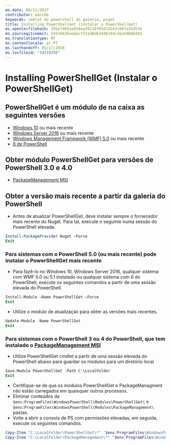 ```yaml
---
ms.date: 06/12/2017
contributor: manikb
keywords: cmdlet do powershell do galeria, psget
title: Installing PowerShellGet (Instalar o PowerShellGet)
ms.openlocfilehash: 35be7d02ea856ea39218f05d32b43c60fa1bd53e
ms.sourcegitcommit: 54534635eedacf531d8d6344019dc16a50b8b441
ms.translationtype: MT
ms.contentlocale: pt-PT
ms.lasthandoff: 05/17/2018
ms.locfileid: "34219356"
---
```

# <a name="installing-powershellget"></a>Installing PowerShellGet (Instalar o PowerShellGet)

## <a name="powershellget-is-an-in-box-module-in-the-following-releases"></a>PowerShellGet é um módulo de na caixa as seguintes versões

- [Windows 10](https://www.microsoft.com/windows/get-windows-10) ou mais recente
- [Windows Server 2016](https://technet.microsoft.com/windows-server-docs/get-started/windows-server-2016) ou mais recente
- [Windows Management Framework (WMF) 5.0](https://www.microsoft.com/download/details.aspx?id=50395) ou mais recente
- [6 de PowerShell](https://github.com/PowerShell/PowerShell/releases)

## <a name="get-powershellget-module-for-powershell-versions-30-and-40"></a>Obter módulo PowerShellGet para versões de PowerShell 3.0 e 4.0

- [PackageManagement MSI](http://go.microsoft.com/fwlink/?LinkID=746217&clcid=0x409)

## <a name="get-the-latest-version-from-powershell-gallery"></a>Obter a versão mais recente a partir da galeria do PowerShell

- Antes de atualizar PowerShellGet, deve instalar sempre o fornecedor mais recente do Nuget. Para tal, execute o seguinte numa sessão do PowerShell elevada.

```powershell
Install-PackageProvider Nuget –Force
Exit
```

### <a name="for-systems-with-powershell-50-or-newer-you-can-install-the-latest-powershellget"></a>Para sistemas com o PowerShell 5.0 (ou mais recente) pode instalar o PowerShellGet mais recente

- Para fazê-lo no Windows 10, Windows Server 2016, qualquer sistema com WMF 5.0 ou 5.1 instalado ou qualquer sistema com 6 do PowerShell, execute os seguintes comandos a partir de uma sessão elevada do PowerShell.

```powershell
Install-Module –Name PowerShellGet –Force
Exit
```

- Utilize o módulo de atualização para obter as versões mais recentes.

```powershell
Update-Module -Name PowerShellGet
Exit
```

### <a name="for-systems-running-powershell-3-or-powershell-4-that-have-installed-the-packagemanagement-msihttpgomicrosoftcomfwlinklinkid746217clcid0x409"></a>Para sistemas com o PowerShell 3 ou 4 do PowerShell, que tem instalado o [PackageManagement MSI](http://go.microsoft.com/fwlink/?LinkID=746217&clcid=0x409)

- Utilize PowerShellGet cmdlet a partir de uma sessão elevada do PowerShell abaixo para guardar os módulos para um diretório local

```powershell
Save-Module PowerShellGet -Path C:\LocalFolder
Exit
```

- Certifique-se de que os módulos PowerShellGet e PackageManagment não estão carregados em quaisquer outros processos.
- Eliminar conteúdos da `$env:ProgramFiles\WindowsPowerShell\Modules\PowerShellGet\` e `$env:ProgramFiles\WindowsPowerShell\Modules\PackageManagement\` pastas.
- Volte a abrir a consola de PS com permissões elevadas, em seguida, execute os seguintes comandos.

```powershell
Copy-Item "C:\LocalFolder\PowerShellGet\*" "$env:ProgramFiles\WindowsPowerShell\Modules\PowerShellGet\" -Recurse -Force
Copy-Item "C:\LocalFolder\PackageManagement\*" "$env:ProgramFiles\WindowsPowerShell\Modules\PackageManagement\" -Recurse -Force
```